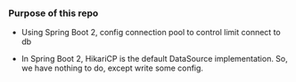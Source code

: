 ### Purpose of this repo

+ Using Spring Boot 2, config connection pool to control limit connect to db

+ In Spring Boot 2, HikariCP is the default DataSource implementation. So, we have nothing to do, except write some config.